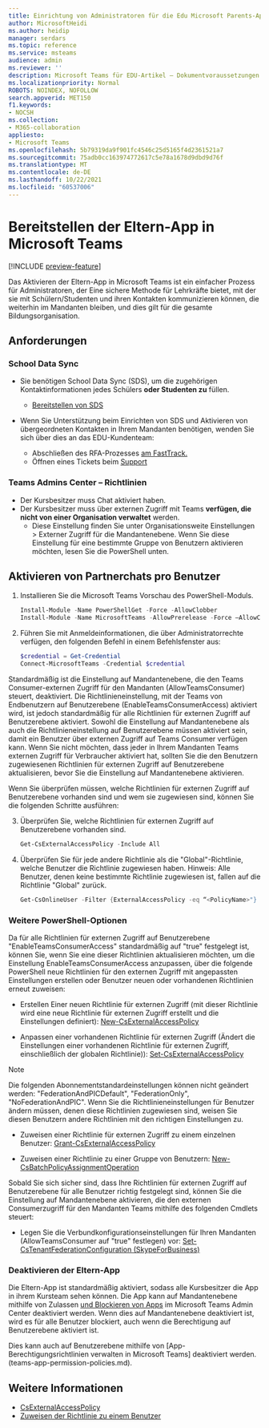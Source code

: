 ```yaml
---
title: Einrichtung von Administratoren für die Edu Microsoft Parents-App
author: MicrosoftHeidi
ms.author: heidip
manager: serdars
ms.topic: reference
ms.service: msteams
audience: admin
ms.reviewer: ''
description: Microsoft Teams für EDU-Artikel – Dokumentvoraussetzungen und PowerShell-Einrichtung für die Eltern-App.
ms.localizationpriority: Normal
ROBOTS: NOINDEX, NOFOLLOW
search.appverid: MET150
f1.keywords:
- NOCSH
ms.collection:
- M365-collaboration
appliesto:
- Microsoft Teams
ms.openlocfilehash: 5b79319da9f901fc4546c25d5165f4d2361521a7
ms.sourcegitcommit: 75adb0cc163974772617c5e78a1678d9dbd9d76f
ms.translationtype: MT
ms.contentlocale: de-DE
ms.lasthandoff: 10/22/2021
ms.locfileid: "60537006"
---
```

# <a name="deploying-the-parents-app-in-microsoft-teams"></a>Bereitstellen der Eltern-App in Microsoft Teams

[!INCLUDE [preview-feature](includes/preview-feature.md)]

Das Aktivieren der Eltern-App in Microsoft Teams ist ein einfacher Prozess für Administratoren, der Eine sichere Methode für Lehrkräfte bietet, mit der sie mit Schülern/Studenten und ihren Kontakten kommunizieren können, die weiterhin im Mandanten bleiben, und dies gilt für die gesamte Bildungsorganisation.

## <a name="requirements"></a>Anforderungen

### <a name="school-data-sync"></a>School Data Sync

- Sie benötigen School Data Sync (SDS), um die zugehörigen Kontaktinformationen jedes Schülers **oder Studenten zu** füllen.
  - [Bereitstellen von SDS](/schooldatasync/how-to-deploy-sds-using-sds-v2.1-csv-files)

- Wenn Sie Unterstützung beim Einrichten von SDS und Aktivieren von übergeordneten Kontakten in Ihrem Mandanten benötigen, wenden Sie sich über dies an das EDU-Kundenteam:
  - Abschließen des RFA-Prozesses [am FastTrack.](https://www.microsoft.com/fasttrack?rtc=1)
  - Öffnen eines Tickets beim [Support](https://aka.ms/sdssupport)

### <a name="teams-admins-center---policies"></a>Teams Admins Center – Richtlinien

- Der Kursbesitzer muss Chat aktiviert haben.
- Der Kursbesitzer muss über externen Zugriff mit Teams **verfügen, die nicht von einer Organisation verwaltet** werden. 
  - Diese Einstellung finden Sie unter Organisationsweite Einstellungen > Externer Zugriff für die Mandantenebene. Wenn Sie diese Einstellung für eine bestimmte Gruppe von Benutzern aktivieren möchten, lesen Sie die PowerShell unten.

## <a name="enabling-federated-chat-on-a-per-user-basis"></a>Aktivieren von Partnerchats pro Benutzer

1. Installieren Sie die Microsoft Teams Vorschau des PowerShell-Moduls.

    ```powershell
    Install-Module -Name PowerShellGet -Force -AllowClobber
    Install-Module -Name MicrosoftTeams -AllowPrerelease -Force –AllowClobber
    ```
    
2. Führen Sie mit Anmeldeinformationen, die über Administratorrechte verfügen, den folgenden Befehl in einem Befehlsfenster aus:

    ```powershell
    $credential = Get-Credential
    Connect-MicrosoftTeams -Credential $credential
    ```

Standardmäßig ist die Einstellung auf Mandantenebene, die den Teams Consumer-externen Zugriff für den Mandanten (AllowTeamsConsumer) steuert, deaktiviert. Die Richtlinieneinstellung, mit der Teams von Endbenutzern auf Benutzerebene (EnableTeamsConsumerAccess) aktiviert wird, ist jedoch standardmäßig für alle Richtlinien für externen Zugriff auf Benutzerebene aktiviert. Sowohl die Einstellung auf Mandantenebene als auch die Richtlinieneinstellung auf Benutzerebene müssen aktiviert sein, damit ein Benutzer über externen Zugriff auf Teams Consumer verfügen kann. Wenn Sie nicht möchten, dass jeder in Ihrem Mandanten Teams externen Zugriff für Verbraucher aktiviert hat, sollten Sie die den Benutzern zugewiesenen Richtlinien für externen Zugriff auf Benutzerebene aktualisieren, bevor Sie die Einstellung auf Mandantenebene aktivieren.

Wenn Sie überprüfen müssen, welche Richtlinien für externen Zugriff auf Benutzerebene vorhanden sind und wem sie zugewiesen sind, können Sie die folgenden Schritte ausführen:
    
3. Überprüfen Sie, welche Richtlinien für externen Zugriff auf Benutzerebene vorhanden sind.

    ```powershell
    Get-CsExternalAccessPolicy -Include All
    ```

4. Überprüfen Sie für jede andere Richtlinie als die "Global"-Richtlinie, welche Benutzer die Richtlinie zugewiesen haben. Hinweis: Alle Benutzer, denen keine bestimmte Richtlinie zugewiesen ist, fallen auf die Richtlinie "Global" zurück.

    ```powershell
    Get-CsOnlineUser -Filter {ExternalAccessPolicy -eq “<PolicyName>"} | Select-Object DisplayName,ObjectId,UserPrincipalName
    ```

### <a name="further-powershell-options"></a>Weitere PowerShell-Optionen

Da für alle Richtlinien für externen Zugriff auf Benutzerebene "EnableTeamsConsumerAccess" standardmäßig auf "true" festgelegt ist, können Sie, wenn Sie eine dieser Richtlinien aktualisieren möchten, um die Einstellung EnableTeamsConsumerAccess anzupassen, über die folgende PowerShell neue Richtlinien für den externen Zugriff mit angepassten Einstellungen erstellen oder Benutzer neuen oder vorhandenen Richtlinien erneut zuweisen:

- Erstellen Einer neuen Richtlinie für externen Zugriff (mit dieser Richtlinie wird eine neue Richtlinie für externen Zugriff erstellt und die Einstellungen definiert): [New-CsExternalAccessPolicy](/powershell/module/skype/new-csexternalaccesspolicy)

- Anpassen einer vorhandenen Richtlinie für externen Zugriff (Ändert die Einstellungen einer vorhandenen Richtlinie für externen Zugriff, einschließlich der globalen Richtlinie)): [Set-CsExternalAccessPolicy](/powershell/module/skype/set-csexternalaccesspolicy)

> [!NOTE]
> Die folgenden Abonnementstandardeinstellungen können nicht geändert werden: "FederationAndPICDefault", "FederationOnly", "NoFederationAndPIC". Wenn Sie die Richtlinieneinstellungen für Benutzer ändern müssen, denen diese Richtlinien zugewiesen sind, weisen Sie diesen Benutzern andere Richtlinien mit den richtigen Einstellungen zu.

- Zuweisen einer Richtlinie für externen Zugriff zu einem einzelnen Benutzer: [Grant-CsExternalAccessPolicy](/powershell/module/skype/grant-csexternalaccesspolicy)

- Zuweisen einer Richtlinie zu einer Gruppe von Benutzern: [New-CsBatchPolicyAssignmentOperation](/powershell/module/skype/new-csbatchpolicyassignmentoperation)

Sobald Sie sich sicher sind, dass Ihre Richtlinien für externen Zugriff auf Benutzerebene für alle Benutzer richtig festgelegt sind, können Sie die Einstellung auf Mandantenebene aktivieren, die den externen Consumerzugriff für den Mandanten Teams mithilfe des folgenden Cmdlets steuert:

- Legen Sie die Verbundkonfigurationseinstellungen für Ihren Mandanten (AllowTeamsConsumer auf "true" festlegen) vor: [Set-CsTenantFederationConfiguration (SkypeForBusiness)](/powershell/module/skype/set-cstenantfederationconfiguration)

### <a name="disabling-the-parents-app"></a>Deaktivieren der Eltern-App

Die Eltern-App ist standardmäßig aktiviert, sodass alle Kursbesitzer die App in ihrem Kursteam sehen können. Die App kann auf Mandantenebene mithilfe von Zulassen [und Blockieren von Apps](manage-apps.md#allow-and-block-apps) im Microsoft Teams Admin Center deaktiviert werden. Wenn dies auf Mandantenebene deaktiviert ist, wird es für alle Benutzer blockiert, auch wenn die Berechtigung auf Benutzerebene aktiviert ist.

Dies kann auch auf Benutzerebene mithilfe von [App-Berechtigungsrichtlinien verwalten in Microsoft Teams] deaktiviert werden. (teams-app-permission-policies.md).

## <a name="more-information"></a>Weitere Informationen

- [CsExternalAccessPolicy](/powershell/module/skype/set-csexternalaccesspolicy)
- [Zuweisen der Richtlinie zu einem Benutzer](/powershell/module/skype/grant-csexternalaccesspolicy)
